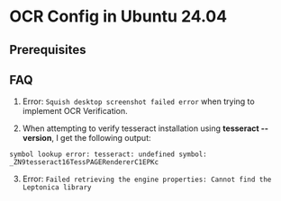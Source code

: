 # OCR Config in Ubuntu 24.04

## Prerequisites




## FAQ

1. Error: ```Squish desktop screenshot failed error``` when trying to implement OCR Verification.

2. When attempting to verify tesseract installation using **tesseract --version**, I get the following output:
```
symbol lookup error: tesseract: undefined symbol: _ZN9tesseract16TessPAGERendererC1EPKc
```

3. Error: ``` Failed retrieving the engine properties: Cannot find the Leptonica library ```
